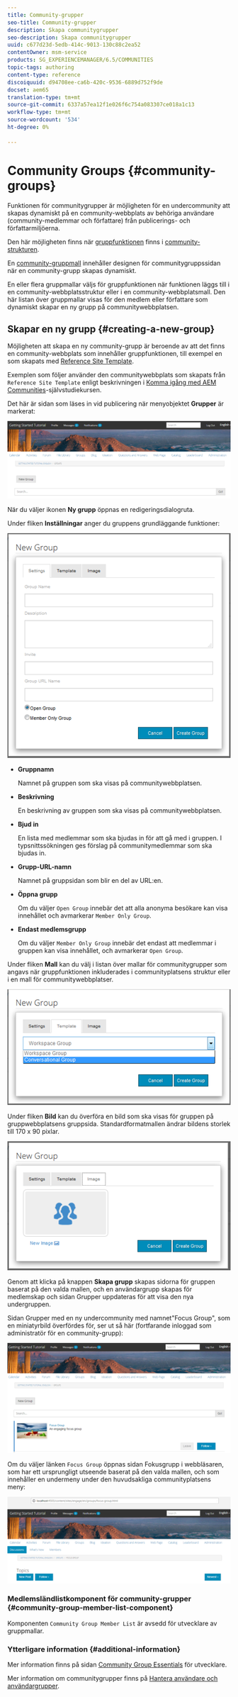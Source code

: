 ```yaml
---
title: Community-grupper
seo-title: Community-grupper
description: Skapa communitygrupper
seo-description: Skapa communitygrupper
uuid: c677d23d-5edb-414c-9013-130c88c2ea52
contentOwner: msm-service
products: SG_EXPERIENCEMANAGER/6.5/COMMUNITIES
topic-tags: authoring
content-type: reference
discoiquuid: d94708ee-ca6b-420c-9536-6889d752f9de
docset: aem65
translation-type: tm+mt
source-git-commit: 6337a57ea12f1e026f6c754a083307ce018a1c13
workflow-type: tm+mt
source-wordcount: '534'
ht-degree: 0%

---
```



# Community Groups {#community-groups}

Funktionen för communitygrupper är möjligheten för en undercommunity att skapas dynamiskt på en community-webbplats av behöriga användare (community-medlemmar och författare) från publicerings- och författarmiljöerna.

Den här möjligheten finns när [gruppfunktionen](/help/communities/functions.md#groups-function) finns i [community-strukturen](/help/communities/sites-console.md).

En [community-gruppmall](/help/communities/tools-groups.md) innehåller designen för communitygruppssidan när en community-grupp skapas dynamiskt.

En eller flera gruppmallar väljs för gruppfunktionen när funktionen läggs till i en community-webbplatsstruktur eller i en community-webbplatsmall. Den här listan över gruppmallar visas för den medlem eller författare som dynamiskt skapar en ny grupp på communitywebbplatsen.

## Skapar en ny grupp {#creating-a-new-group}

Möjligheten att skapa en ny community-grupp är beroende av att det finns en community-webbplats som innehåller gruppfunktionen, till exempel en som skapats med [Reference Site Template](/help/communities/sites.md).

Exemplen som följer använder den communitywebbplats som skapats från `Reference Site Template` enligt beskrivningen i [Komma igång med AEM Communities](/help/communities/getting-started.md)-självstudiekursen.

Det här är sidan som läses in vid publicering när menyobjektet **Grupper** är markerat:

![new-group](assets/new-group.png)

När du väljer ikonen **Ny grupp** öppnas en redigeringsdialogruta.

Under fliken **Inställningar** anger du gruppens grundläggande funktioner:

![group-settings](assets/group-settings.png)

* **Gruppnamn**

   Namnet på gruppen som ska visas på communitywebbplatsen.

* **Beskrivning**

   En beskrivning av gruppen som ska visas på communitywebbplatsen.

* **Bjud in**

   En lista med medlemmar som ska bjudas in för att gå med i gruppen. I typsnittssökningen ges förslag på communitymedlemmar som ska bjudas in.

* **Grupp-URL-namn**

   Namnet på gruppsidan som blir en del av URL:en.

* **Öppna grupp**

   Om du väljer `Open Group` innebär det att alla anonyma besökare kan visa innehållet och avmarkerar `Member Only Group`.

* **Endast medlemsgrupp**

   Om du väljer `Member Only Group` innebär det endast att medlemmar i gruppen kan visa innehållet, och avmarkerar `Open Group`.

Under fliken **Mall** kan du
välj i listan över mallar för communitygrupper som angavs när gruppfunktionen inkluderades i communityplatsens struktur eller i en mall för communitywebbplatser.

![group-template](assets/group-template.png)

Under fliken **Bild** kan du överföra en bild som ska visas för gruppen på gruppwebbplatsens gruppsida. Standardformatmallen ändrar bildens storlek till 170 x 90 pixlar.

![group-image](assets/group-image.png)

Genom att klicka på knappen **Skapa grupp** skapas sidorna för gruppen baserat på den valda mallen, och en användargrupp skapas för medlemskap och sidan Grupper uppdateras för att visa den nya undergruppen.

Sidan Grupper med en ny undercommunity med namnet&quot;Focus Group&quot;, som en miniatyrbild överfördes för, ser ut så här (fortfarande inloggad som administratör för en community-grupp):

![gruppsida](assets/group-page.png)

Om du väljer länken `Focus Group` öppnas sidan Fokusgrupp i webbläsaren, som har ett ursprungligt utseende baserat på den valda mallen, och som innehåller en undermeny under den huvudsakliga communityplatsens meny:

![open-group-page](assets/open-group-page.png)

### Medlemsländlistkomponent för community-grupper {#community-group-member-list-component}

Komponenten `Community Group Member List` är avsedd för utvecklare av gruppmallar.

### Ytterligare information {#additional-information}

Mer information finns på sidan [Community Group Essentials](/help/communities/essentials-groups.md) för utvecklare.

Mer information om communitygrupper finns på [Hantera användare och användargrupper](/help/communities/users.md).
